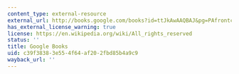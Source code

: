 ```yaml
---
content_type: external-resource
external_url: http://books.google.com/books?id=ttJkAwAAQBAJ&pg=PAfrontcover
has_external_license_warning: true
license: https://en.wikipedia.org/wiki/All_rights_reserved
status: ''
title: Google Books
uid: c39f3838-3e55-4f64-af20-2fbd85b4a9c9
wayback_url: ''
---
```

